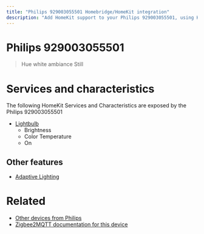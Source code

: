 ```yaml
---
title: "Philips 929003055501 Homebridge/HomeKit integration"
description: "Add HomeKit support to your Philips 929003055501, using Homebridge, Zigbee2MQTT and homebridge-z2m."
---
```

<!---
This file has been GENERATED using src/docgen/docgen.ts
DO NOT EDIT THIS FILE MANUALLY!
-->
# Philips 929003055501
> Hue white ambiance Still


# Services and characteristics
The following HomeKit Services and Characteristics are exposed by
the Philips 929003055501

* [Lightbulb](../../light.md)
  * Brightness
  * Color Temperature
  * On


## Other features
* [Adaptive Lighting](../../light.md)


# Related
* [Other devices from Philips](../index.md#philips)
* [Zigbee2MQTT documentation for this device](https://www.zigbee2mqtt.io/devices/929003055501.html)